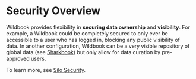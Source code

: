 # Security Overview

Wildbook provides flexibility in **securing data ownership** and **visibility**. For example, a Wildbook could be completely secured to only ever be accessible to a user who has logged in, blocking any public visibility of data. In another configuration, Wildbook can be a very visible repository of global data (see [Sharkbook](https://www.sharkbook.ai/)) but only allow for data curation by pre-approved users. 

To learn more, see [Silo Security](../security/silo-security/index.md).
